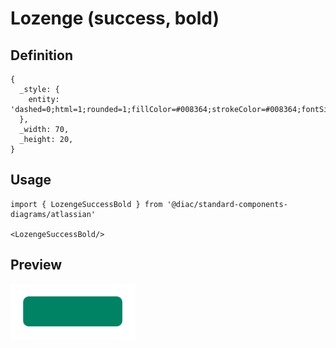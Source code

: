 # Lozenge (success, bold)

## Definition

```
{
  _style: { 
    entity: 'dashed=0;html=1;rounded=1;fillColor=#008364;strokeColor=#008364;fontSize=12;align=center;fontStyle=1;strokeWidth=2;fontColor=#ffffff',
  },
  _width: 70,
  _height: 20,
}
```

## Usage

```
import { LozengeSuccessBold } from '@diac/standard-components-diagrams/atlassian'

<LozengeSuccessBold/>
```

## Preview

<img src="./lozenge-success-bold.png" width="200"/>
